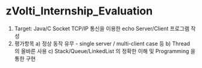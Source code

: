 # zVolti_Internship_Evaluation

1) Target: Java/C Socket TCP/IP 통신을 이용한 echo Server/Client 프로그램 작성
2) 평가항목
	a) 정상 동작 유무 - single server / multi-client case 등
	b) Thread 의 올바른 사용
	c) Stack/Queue/LinkedList 의 정확한 이해 및 Programming 을 통한 구현
